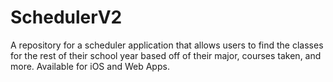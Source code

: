 # SchedulerV2
A repository for a scheduler application that allows users to find the classes for the rest of their school year based off of their major, courses taken, and more. Available for iOS and Web Apps.
